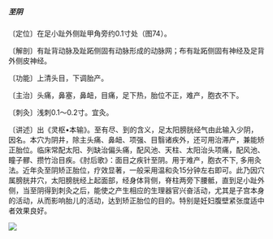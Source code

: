 ##### 至阴

〔定位〕在足小趾外侧趾甲角旁约0.1寸处（图74）。

〔解剖〕有趾背动脉及趾跖侧固有动脉形成的动脉网；布有趾跖侧固有神经及足背外侧皮神经。

〔功能〕上清头目，下调胎产。

〔主治〕头痛，鼻塞，鼻衄，目痛，足下热，胎位不正，难产，胞衣不下。   

〔刺灸〕浅刺0.1〜0.2寸。宜灸。 

〔讲述〕出《灵枢•本输》。至有尽、到的含义，足太阳膀胱经气由此输入少阴，因名。本穴为阴井，除主头痛、鼻衄、项强、目翳诸疾外，还可用治滞产，兼能矫正胎位。临床常配太阳、列缺治偏头痛，配风池、天柱、太阳治头项痛，配风池、瞳子髎、攒竹治目疾。《肘后歌》：面目之疾针至阴。用于难产，胞衣不下, 多用灸法。近年灸至阴矫正胎位，疗效显著，一般采用温和灸15分钟左右即可。此乃因穴属膀胱井穴，太阳膀胱经上起面部，经身体背侧，脊柱两旁下腰骶，直到足小趾外侧，当至阴得到刺灸之后，能使之产生相应的生理器官兴奋活动，尤其是子宫本身的活动，从而影响胎儿的活动，达到矫正胎位的目的。特别是妊妇腹壁紧张度适中者效果良好。

![](img/图74.jpg)
